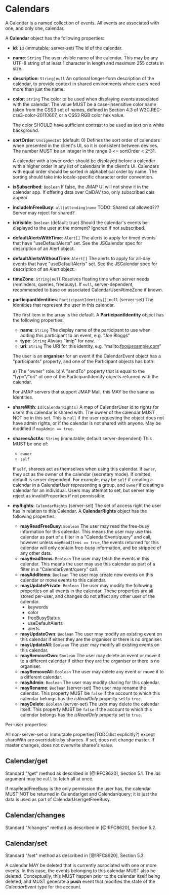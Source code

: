 # Calendars

A Calendar is a named collection of events. All events are associated with one, and only one, calendar.

A **Calendar** object has the following properties:

- **id**: `Id` (immutable; server-set)
  The id of the calendar.
- **name**: `String`
  The user-visible name of the calendar. This may be any UTF-8 string of at least 1 character in length and maximum 255 octets in size.
- **description**: `String|null`
  An optional longer-form description of the calendar, to provide context in shared environments where users need more than just the name.
- **color**: `String`
  The color to be used when displaying events associated with the calendar. The value MUST be a case-insensitive color name taken from the CSS3 set of names,
  defined in Section 4.3 of W3C.REC-css3-color-20110607, or a CSS3 RGB color hex value.

    The color SHOULD have sufficient contrast to be used as text on a white background.

- **sortOrder**: `UnsignedInt` (default: 0)
  Defines the sort order of calendars when presented in the client's UI, so it
  is consistent between devices. The number MUST be an integer in the range
  0 <= sortOrder < 2^31.

    A calendar with a lower order should be displayed before a calendar with
    a higher order in any list of calendars in the client's UI. Calendars with
    equal order should be sorted in alphabetical order by name. The sorting
    should take into locale-specific character order convention.

- **isSubscribed**: `Boolean`
  If false, the JMAP UI will not show it in the calendar app. If offering data over CalDAV too, only subscribed cals appear.
- **includeInFreeBusy**: `all|attending|none`
  TODO: Shared cal allowed??? Server may reject for shared?
- **isVisible**: `Boolean` (default: true)
  Should the calendar's events be displayed to the user at the moment? Ignored if not subscribed.
- **defaultAlertsWithTime**: `Alert[]`
  The alerts to apply for timed events that have "useDefaultAlerts" set.
  See the JSCalendar spec for description of an Alert object.
- **defaultAlertsWithoutTime**: `Alert[]`
  The alerts to apply for all-day events that have "useDefaultAlerts" set.
  See the JSCalendar spec for description of an Alert object.
- **timeZone**: `String|null`
  Resolves floating time when server needs (reminders, queries, freebusy). If `null`, server-dependent, recommended to base on associated CalendarUser#timeZone if known.
- **participantIdentities**: `ParticipantIdentity[]|null` (server-set)
  The identities that represent the user in this calendar.

  The first item in the array is the default. A **ParticipantIdentity** object has the following properties:

  - **name**: `String`
    The display name of the participant to use when adding this participant to an event, e.g. "Joe Bloggs"
  - **type**: `String`
    Always "imip" for now.
  - **uri**: `String`
    The URI for this identity, e.g. "mailto:foo@example.com"

  The user is an **organiser** for an event if the CalendarEvent object has a   "participants" property, and one of the Participant objects has both:

  a) The "owner" role.
  b) A "sendTo" property that is equal to the "type"/"uri" of one of the
     ParticipantIdentity objects returned with the calendar.

  For JMAP servers that support JMAP Mail, this MAY be the same as Identities.

- **shareWith**: `Id[CalendarRights]`
  A map of CalendarUser id to rights for users this calendar is shared with. The owner of the calendar MUST NOT be in this set. This is `null` if the user requesting the object does not have admin rights, or if the calendar is not shared with anyone. May be modified if `mayAdmin == true`.

- **shareesActAs**: `String` (immutable; default server-dependent)
  This MUST be one of:

    - `owner`
    - `self`

    If `self`, sharees act as themselves when using this calendar. If `owner`, they act as the owner of the calendar (secretary mode). If omitted, default is server dependent. For example, may be `self` if creating a calendar in a CalendarUser representing a group, and `owner` if creating a calendar for an individual. Users may attempt to set, but server may reject as invalidProperties if not permissible.

- **myRights**: `CalendarRights` (server-set)
  The set of access right the user has in relation to this Calendar. A **CalendarRights** object has the following properties:

  - **mayReadFreeBusy**: `Boolean`
    The user may read the free-busy information for this calendar. This means the user may use this calendar as part of a filter in a "CalendarEvent/query" and call, however unless `mayReadItems == true`, the events returned for this calendar will only contain free-busy information, and be stripped of any other data.
  - **mayReadItems**: `Boolean`
    The user may fetch the events in this calendar. This means the user may use this calendar as part of a filter in a "CalendarEvent/query" call.
  - **mayAddItems**: `Boolean`
    The user may create new events on this calendar or move events to this calendar.
  - **mayUpdatePrivate**: `Boolean`
    The user may modify the following properties on all events in the calendar.
    These properties are all stored per-user, and changes do not affect any other user of the calendar.
    - keywords
    - color
    - freeBusyStatus
    - useDefaultAlerts
    - alerts
  - **mayUpdateOwn**: `Boolean`
    The user may modify an existing event on this calendar if either they are the organiser or there is no organiser.
  - **mayUpdateAll**: `Boolean`
    The user may modify all existing events on this calendar.
  - **mayRemoveOwn**: `Boolean`
    The user may delete an event or move it to a different calendar if either they are the organiser or there is no organiser.
  - **mayRemoveAll**: `Boolean`
    The user may delete any event or move it to a different calendar.
  - **mayAdmin**: `Boolean`
    The user may modify sharing for this calendar.
  - **mayRename**: `Boolean` (server-set)
    The user may rename the calendar.
    This property MUST be `false` if the account to which this calendar belongs
    has the *isReadOnly* property set to `true`.
  - **mayDelete**: `Boolean` (server-set)
    The user may delete the calendar itself.
    This property MUST be `false` if the account to which this calendar belongs
    has the *isReadOnly* property set to `true`.

Per-user properties:

All non-server-set or immutable properties(TODO:list explicitly?) except shareWith are overridable by sharees. If set, does not change master. If master changes, does not overwrite sharee's value.

## Calendar/get

Standard "/get" method as described in [@!RFC8620], Section 5.1. The *ids* argument may be `null` to fetch all at once.

If mayReadFreeBusy is the only permission the user has, the calendar MUST NOT be returned in Calendar/get and Calendar/query; it is just the data is used as part of CalendarUser/getFreeBusy.

## Calendar/changes

Standard "/changes" method as described in [@!RFC8620], Section 5.2.

## Calendar/set

Standard "/set" method as described in [@!RFC8620], Section 5.3.

A calendar MAY be deleted that is currently associated with one or more events. In this case, the events belonging to this calendar MUST also be deleted. Conceptually, this MUST happen prior to the calendar itself being deleted, and MUST generate a **push** event that modifies the state of the *CalendarEvent* type for the account.
